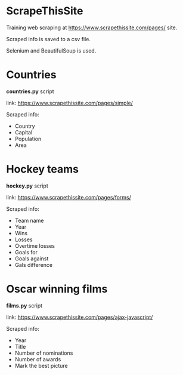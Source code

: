 # ScrapeThisSite

Training web scraping at https://www.scrapethissite.com/pages/ site.

Scraped info is saved to a csv file.

Selenium and BeautifulSoup is used.

# Countries
**countries.py** script

link: https://www.scrapethissite.com/pages/simple/

Scraped info:
- Country
- Capital
- Population
- Area

# Hockey teams
**hockey.py** script

link: https://www.scrapethissite.com/pages/forms/

Scraped info:
- Team name
- Year
- Wins
- Losses
- Overtime losses
- Goals for
- Goals against
- Gals difference

# Oscar winning films
**films.py** script

link: https://www.scrapethissite.com/pages/ajax-javascript/

Scraped info:
- Year
- Title
- Number of nominations
- Number of awards
- Mark the best picture